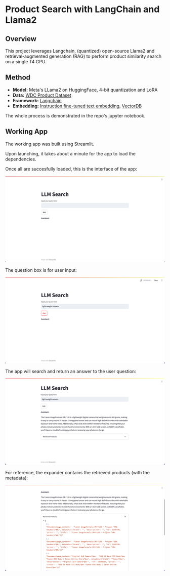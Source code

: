 # Product Search with LangChain and Llama2

## Overview
This project leverages Langchain, (quantized) open-source Llama2 and retrieval-augmented generation (RAG) to perform product similarity search on a single T4 GPU.

## Method
- **Model:** Meta's LLama2 on HuggingFace, 4-bit quantization and LoRA 
- **Data:** [WDC Product Dataset](https://huggingface.co/datasets/wdc/products-2017)
- **Framework:** [Langchain](https://python.langchain.com/docs/get_started/introduction.html)
- **Embedding:** [Instruction fine-tuned text embedding](https://huggingface.co/hkunlp/instructor-large), [VectorDB](https://python.langchain.com/docs/integrations/vectorstores/chroma)

The whole process is demonstrated in the repo's jupyter notebook.

## Working App
The working app was built using Streamlit.

Upon launching, it takes about a minute for the app to load the dependencies.

Once all are succesfully loaded, this is the interface of the app:

<img src="screenshots/llm-search.png" alt="llm-search" width="600"/>

The question box is for user input:

<img src="screenshots/llm-search-query.png" alt="llm-search-query" width="600"/>

The app will search and return an answer to the user question:

<img src="screenshots/llm-search-response.png" alt="llm-search-response" width="600"/>

For reference, the expander contains the retrieved products (with the metadata):

<img src="screenshots/llm-search-retrieved-docs.png" alt="llm-search-retrieved-docs" with="600"/>
